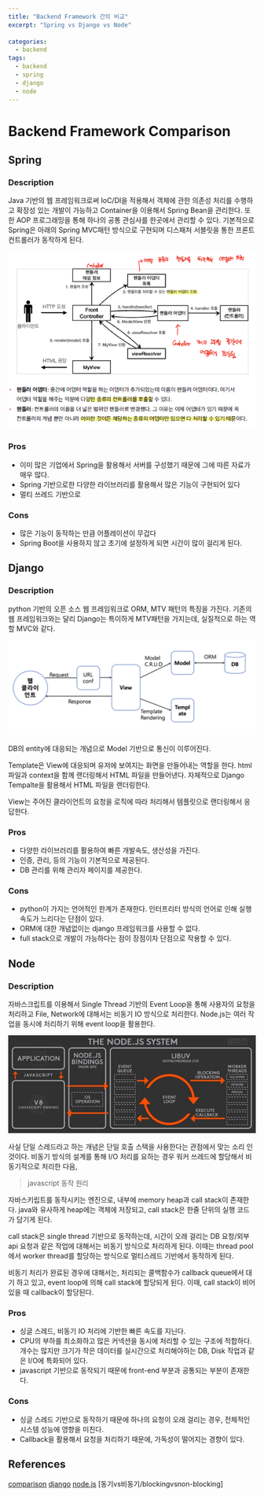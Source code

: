```yaml
---
title: "Backend Framework 간의 비교"
excerpt: "Spring vs Django vs Node"

categories:
  - backend
tags:
  - backend
  - spring
  - django
  - node
---
```


# Backend Framework Comparison

## Spring

### Description

Java 기반의 웹 프레임워크로써 IoC/DI을 적용해서 객체에 관한 의존성 처리를 수행하고 확장성 있는 개발이 가능하고 Container을 이용해서 Spring Bean을 관리한다. 또한 AOP 프로그래밍을 통해 하나의 공통 관심사를 한곳에서 관리할 수 있다. 기본적으로 Spring은 아래의 Spring MVC패턴 방식으로 구현되며 디스패처 서블릿을 통한 프론트 컨트롤러가 동작하게 된다.

![dispatcher_sevlet](../../../assets/images/jsf/front_controller_v5.png)

### Pros
- 이미 많은 기업에서 Spring을 활용해서 서버를 구성했기 때문에 그에 따른 자료가 매우 많다.
- Spring 기반으로한 다양한 라이브러리를 활용해서 많은 기능이 구현되어 있다
- 멀티 쓰레드 기반으로 

### Cons
- 많은 기능이 동작하는 만큼 어플레이션이 무겁다
- Spring Boot을 사용하지 않고 초기에 설정하게 되면 시간이 많이 걸리게 된다.

## Django

### Description

python 기반의 오픈 소스 웹 프레임워크로 ORM, MTV 패턴의 특징을 가진다. 기존의 웹 프레임워크와는 달리 Django는 특이하게 MTV패턴을 가지는데, 실질적으로 하는 역할 MVC와 같다.

![mtv](../../../assets/images/projects/mtv.png)

DB의 entity에 대응되는 개념으로 Model 기반으로 통신이 이루어진다.

Template은 View에 대응되며 유저에 보여지는 화면을 만들어내는 역할을 한다. html 파일과 context을 함께 랜더링해서 HTML 파일을 만들어낸다. 자체적으로 Django Tempalte을 활용해서 HTML 파일을 랜더링한다.

View는 주어진 클라이언트의 요청을 로직에 따라 처리해서 템플릿으로 랜더링해서 응답한다.

### Pros

- 다양한 라이브러리를 활용하여 빠른 개발속도, 생산성을 가진다.
- 인증, 관리, 등의 기능이 기본적으로 제공된다.
- DB 관리를 위해 관리자 페이지를 제공한다.

### Cons

- python이 가지는 언어적인 한계가 존재한다. 인터프리터 방식의 언어로 인해 실행속도가 느리다는 단점이 있다.
- ORM에 대한 개념없이는 django 프레임워크를 사용할 수 없다.
- full stack으로 개발이 가능하다는 점이 장점이자 단점으로 작용할 수 있다.

## Node

### Description

자바스크립트를 이용해서 Single Thread 기반의 Event Loop을 통해 사용자의 요청을 처리하고 File, Network에 대해서는 비동기 IO 방식으로 처리한다. Node.js는 여러 작업을 동시에 처리하기 위해 event loop을 활용한다. 

![node_js_structure](../../../assets/images/projects/node_js_structure.jpg)

사실 단일 스레드라고 하는 개념은 단일 호출 스택을 사용한다는 관점에서 맞는 소리 인것이다. 비동기 방식의 설계를 통해 I/O 처리를 요하는 경우 워커 쓰레드에 할당해서 비동기적으로 처리한 다음, 

> javascript 동작 원리

자바스키립트를 동작시키는 엔진으로, 내부에 memory heap과 call stack이 존재한다. java와 유사하게 heap에는 객체에 저장되고, call stack은 한줄 단위의 실행 코드가 담기게 된다.

call stack은 single thread 기반으로 동작하는데, 시간이 오래 걸리는 DB 요청/외부 api 요청과 같은 작업에 대해서는 비동기 방식으로 처리하게 된다. 이때는 thread pool에서 worker thread를 할당하는 방식으로 멀티스레드 기반에서 동작하게 된다. 

비동기 처리가 완료된 경우에 대해서는, 처리되는 콜백함수가 callback queue에서 대기 하고 있고, event loop에 의해 call stack에 할당되게 된다. 이때, call stack이 비어있을 때 callback이 할당된다. 

### Pros

- 싱글 스레드, 비동기 IO 처리에 기반한 빠른 속도를 지닌다.
- CPU의 부하를 최소화하고 많은 커넥션을 동시에 처리할 수 있는 구조에 적합하다. 개수는 많지만 크기가 작은 데이터를 실시간으로 처리해야하는 DB, Disk 작업과 같은 I/O에 특화되어 있다. 
- javascript 기반으로 동작되기 때문에 front-end 부분과 공통되는 부분이 존재한다.

### Cons

- 싱글 스레드 기반으로 동작하기 때문에 하나의 요청이 오래 걸리는 경우, 전체적인 시스템 성능에 영향을 미친다.
- Callback을 활용해서 요청을 처리하기 때문에, 가독성이 떨어지는 경향이 있다. 

## References

[comparison](https://ai-sonny.tistory.com/m/entry/spring%EA%B3%BC-Django%EC%99%80-Nodejs-%EC%B0%A8%EC%9D%B4)
[django](https://dw3232.tistory.com/m/14)
[node.js](https://meetup.toast.com/posts/89)
[동기vs비동기/blockingvsnon-blocking]